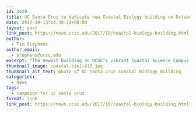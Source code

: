 ```yaml
---
id: 3429
title: UC Santa Cruz to dedicate new Coastal Biology building on October 21
date: 2017-10-13T14:30:22+00:00
layout: post
link_post: https://news.ucsc.edu/2017/10/coastal-biology-building.html
author:
  - Tim Stephens
author_email:
  - stephens@ucsc.edu
excerpt: "The newest building on UCSC's vibrant Coastal Science Campus is now home to the Department of Ecology and Evolutionary Biology"
thumbnail_image: coastal-bio1-410.jpg
thumbnail_alt_text: photo of UC Santa Cruz Coastal Biology Building
categories:
  - News
tags:
  - campaign for uc santa cruz
format: link
link_post: https://news.ucsc.edu/2017/10/coastal-biology-building.html
---
```


